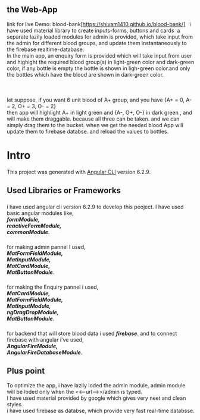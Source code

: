 ## the Web-App

link for live Demo: blood-bank[https://shivam1410.github.io/blood-bank/] &nbsp;
i have used material library to create inputs-forms, buttons and cards&nbsp;
a separate lazily loaded modules for admin is provided, which take input from the admin for different blood groups, and update them instantaneously to the firebase realtime-database.\
In the main app, an enquiry form is provided which will take input from user and highight the required blood group(s) in light-green color and dark-green color, if any bottle is empty the bottle is shown in ligh-green color.and only the bottles which have the blood are shown in dark-green color.\
\
\
\
let suppose, if you want 6 unit blood of A+ group, and you have {A+ = 0, A- = 2, O+ = 3, O- = 2}\
then app will highlight A+ in light green and {A-, O+, O-} in dark green , and will make them draggable. because all three can be taken. and we can simply drag them to the bucket.  when we get the needed blood App will update them to firebase databse. and reload the values to bottles.


# Intro

This project was generated with [Angular CLI](https://github.com/angular/angular-cli) version 6.2.9.

## Used Libraries or Frameworks

###
i have used angular cli version 6.2.9 to develop this peoject. I have used basic angular modules like,\
    ***formModule,\
    reactiveFormModule,\
    commonModule***.
###
for making admin pannel I used,\
    ***MatFormFieldModule,\
    MatInputModule,\
    MatCardModule,\
    MatButtonModule***.
###
for making the Enquiry pannel i used,\
    ***MatCardModule,\
    MatFormFieldModule,\
    MatInputModule,\
    ngDragDropModule,\
    MatButtonModule***.
###
for backend that will store blood data i used ***firebase***. and to connect firebase with angular i've used,\
    ***AngularFireModule,\
    AngularFireDatabaseModule***.
    
## Plus point

To optimize the app,  i have lazily loded the admin module, admin module will be loded only when the <<--url-->>/admin is typed.\
I have used material provided by google which gives very neet and clean styles.\
i have used firebase as databse,  which provide very fast real-time databsse.
